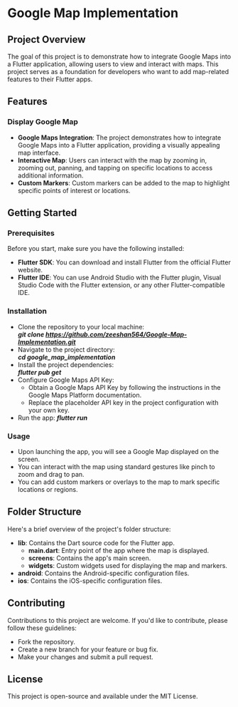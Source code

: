 # Google Map Implementation

## Project Overview
The goal of this project is to demonstrate how to integrate Google Maps into a Flutter application, allowing users to view and interact with maps. This project serves as a foundation for developers who want to add map-related features to their Flutter apps.

## Features
### Display Google Map
- **Google Maps Integration**: The project demonstrates how to integrate Google Maps into a Flutter application, providing a visually appealing map interface.
- **Interactive Map**: Users can interact with the map by zooming in, zooming out, panning, and tapping on specific locations to access additional information.
- **Custom Markers**: Custom markers can be added to the map to highlight specific points of interest or locations.

## Getting Started
### Prerequisites
Before you start, make sure you have the following installed:

- **Flutter SDK**: You can download and install Flutter from the official Flutter website.
- **Flutter IDE**: You can use Android Studio with the Flutter plugin, Visual Studio Code with the Flutter extension, or any other Flutter-compatible IDE.

### Installation
- Clone the repository to your local machine:<br>
***git clone https://github.com/zeeshan564/Google-Map-Implementation.git***
- Navigate to the project directory:<br>
***cd google_map_implementation***
- Install the project dependencies:<br>
***flutter pub get***
- Configure Google Maps API Key:
  - Obtain a Google Maps API Key by following the instructions in the Google Maps Platform documentation.
  - Replace the placeholder API key in the project configuration with your own key.
- Run the app:
***flutter run***

### Usage
- Upon launching the app, you will see a Google Map displayed on the screen.
- You can interact with the map using standard gestures like pinch to zoom and drag to pan.
- You can add custom markers or overlays to the map to mark specific locations or regions.

## Folder Structure
Here's a brief overview of the project's folder structure:

- **lib**: Contains the Dart source code for the Flutter app.
  - **main.dart**: Entry point of the app where the map is displayed.
  - **screens**: Contains the app's main screen.
  - **widgets**: Custom widgets used for displaying the map and markers.
- **android**: Contains the Android-specific configuration files.
- **ios**: Contains the iOS-specific configuration files.

## Contributing
Contributions to this project are welcome. If you'd like to contribute, please follow these guidelines:

- Fork the repository.
- Create a new branch for your feature or bug fix.
- Make your changes and submit a pull request.

## License
This project is open-source and available under the MIT License.
